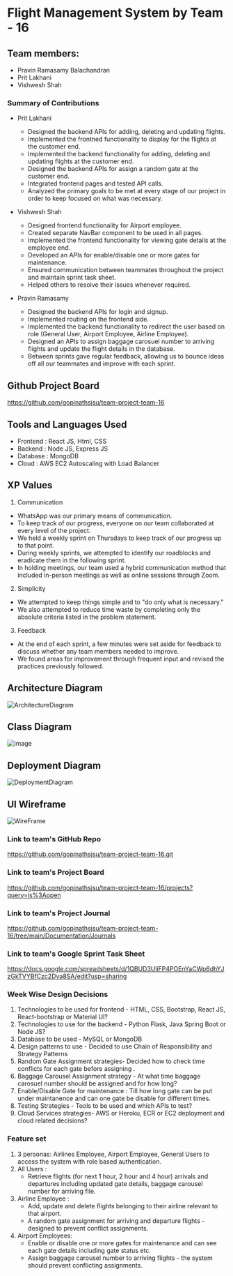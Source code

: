 # Flight Management System by Team - 16

## Team members:

- Pravin Ramasamy Balachandran
- Prit Lakhani
- Vishwesh Shah

### Summary of Contributions

- Prit Lakhani

  - Designed the backend APIs for adding, deleting and updating flights.
  - Implemented the frontned functionality to display for the flights at the customer end.
  - Implemented the backend functionality for adding, deleting and updating flights at the customer end.
  - Designed the backend APIs for assign a random gate at the customer end.
  - Integrated frontend pages and tested API calls.
  - Analyzed the primary goals to be met at every stage of our project in order to keep focused on what was necessary.

- Vishwesh Shah

  - Designed frontend functionality for Airport employee.
  - Created separate NavBar component to be used in all pages.
  - Implemented the frontend functionality for viewing gate details at the employee end.
  - Developed an APIs for enable/disable one or more gates for maintenance.
  - Ensured communication between teammates throughout the project and maintain sprint task sheet.
  - Helped others to resolve their issues whenever required.

- Pravin Ramasamy

  - Designed the backend APIs for login and signup.
  - Implemented routing on the frontend side.
  - Implemented the backend functionality to redirect the user based on role (General User, Airport Employee, Airline Employee).
  - Designed an APIs to assign baggage carosuel number to arriving flights and update the flight details in the database.
  - Between sprints gave regular feedback, allowing us to bounce ideas off all our teammates and improve with each sprint.

## Github Project Board

https://github.com/gopinathsjsu/team-project-team-16

## Tools and Languages Used

- Frontend : React JS, Html, CSS
- Backend : Node JS, Express JS
- Database : MongoDB
- Cloud : AWS EC2 Autoscaling with Load Balancer

## XP Values

1. Communication

- WhatsApp was our primary means of communication.
- To keep track of our progress, everyone on our team collaborated at every level of the project.
- We held a weekly sprint on Thursdays to keep track of our progress up to that point.
- During weekly sprints, we attempted to identify our roadblocks and eradicate them in the following sprint.
- In holding meetings, our team used a hybrid communication method that included in-person meetings as well as online sessions through Zoom.

2. Simplicity

- We attempted to keep things simple and to "do only what is necessary."
- We also attempted to reduce time waste by completing only the absolute criteria listed in the problem statement.

3. Feedback

- At the end of each sprint, a few minutes were set aside for feedback to discuss whether any team members needed to improve.
- We found areas for improvement through frequent input and revised the practices previously followed.

## Architecture Diagram

![ArchitectureDiagram](https://user-images.githubusercontent.com/99626312/205467571-a12fe2f4-637a-4002-83a2-f12977bcca38.jpeg)

## Class Diagram

![image](https://user-images.githubusercontent.com/75003630/205477251-8d8c06dc-ed6f-44a0-abd5-0ffd8a932371.png)

## Deployment Diagram

![DeploymentDiagram](https://user-images.githubusercontent.com/99626312/205467579-d628acbb-ee1f-4f75-9018-ce730047d11c.jpeg)

## UI Wireframe

![WireFrame](https://user-images.githubusercontent.com/99626312/205468790-a872d9c3-e76b-40ce-b00b-7dbcd3b23990.png)

### Link to team's GitHub Repo

https://github.com/gopinathsjsu/team-project-team-16.git

### Link to team's Project Board

https://github.com/gopinathsjsu/team-project-team-16/projects?query=is%3Aopen

### Link to team's Project Journal

https://github.com/gopinathsjsu/team-project-team-16/tree/main/Documentation/Journals

### Link to team's Google Sprint Task Sheet

https://docs.google.com/spreadsheets/d/1QBUD3UliFP4POEnYaCWp6dhYJzGkTVYBfCzc2Dva8SA/edit?usp=sharing

### Week Wise Design Decisions

1. Technologies to be used for frontend - HTML, CSS, Bootstrap, React JS, React-bootstrap or Material UI?
2. Technologies to use for the backend - Python Flask, Java Spring Boot or Node JS?
3. Database to be used - MySQL or MongoDB
4. Design patterns to use - Decided to use Chain of Responsibility and Strategy Patterns
5. Random Gate Assignment strategies- Decided how to check time conflicts for each gate before assigning .
6. Baggage Carousel Assignment strategy - At what time baggage carosuel number should be assigned and for how long?
7. Enable/Disable Gate for maintenance : Till how long gate can be put under maintanence and can one gate be disable for different times.
8. Testing Strategies - Tools to be used and which APIs to test?
9. Cloud Services strategies- AWS or Heroku, ECR or EC2 deployment and cloud related decisions?

### Feature set

1. 3 personas: Airlines Employee, Airport Employee, General Users to access the system with role based authentication.
2. All Users :
   - Retrieve flights (for next 1 hour, 2 hour and 4 hour) arrivals and departures including updated gate details, baggage carousel number for arriving file.
3. Airline Employee :
   - Add, update and delete flights belonging to their airline relevant to that airport.
   - A random gate assignment for arriving and departure flights - designed to prevent conflict assignments.
4. Airport Employees:
   - Enable or disable one or more gates for maintenance and can see each gate details including gate status etc.
   - Assign baggage carousel number to arriving flights - the system should prevent conflicting assignments.
